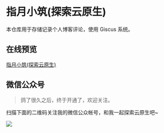 # 指月小筑(探索云原生)

本仓库用于存储记录个人博客评论，使用 Giscus 系统。



## 在线预览

[指月小筑(探索云原生)](https://www.lixueduan.com)



## 微信公众号

> 鸽了很久之后，终于开通了，欢迎关注。

扫描下面的二维码关注我的微信公众帐号，和我一起探索云原生吧~

![](https://img.lixueduan.com/about/wechat/qrcode_search.png)
